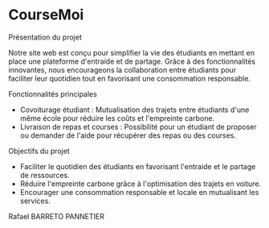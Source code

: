 # CourseMoi

Présentation du projet

Notre site web est conçu pour simplifier la vie des étudiants en mettant en place une plateforme d'entraide et de partage. Grâce à des fonctionnalités innovantes, nous encourageons la collaboration entre étudiants pour faciliter leur quotidien tout en favorisant une consommation responsable.

Fonctionnalités principales
- Covoiturage étudiant : Mutualisation des trajets entre étudiants d'une même école pour réduire les coûts et l'empreinte carbone.
- Livraison de repas et courses : Possibilité pour un étudiant de proposer ou demander de l'aide pour récupérer des repas ou des courses.

Objectifs du projet
- Faciliter le quotidien des étudiants en favorisant l'entraide et le partage de ressources.
- Réduire l'empreinte carbone grâce à l'optimisation des trajets en voiture.
- Encourager une consommation responsable et locale en mutualisant les services.


Rafael BARRETO PANNETIER

